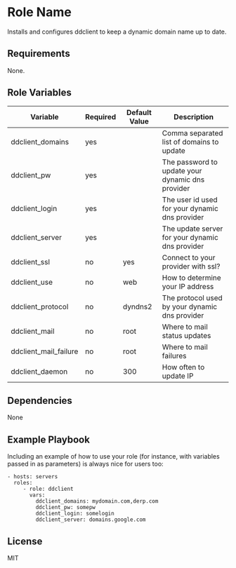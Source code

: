 Role Name
=========

Installs and configures ddclient to keep a dynamic domain name up to date.

Requirements
------------

None.

Role Variables
--------------

| Variable              | Required | Default Value | Description                                      |
|-----------------------|----------|---------------|--------------------------------------------------|
| ddclient_domains      | yes      |               | Comma separated list of domains to update        |
| ddclient_pw           | yes      |               | The password to update your dynamic dns provider |
| ddclient_login        | yes      |               | The user id used for your dynamic dns provider   |
| ddclient_server       | yes      |               | The update server for your dynamic dns provider  |
| ddclient_ssl          | no       | yes           | Connect to your provider with ssl?               |
| ddclient_use          | no       | web           | How to determine your IP address                 |
| ddclient_protocol     | no       | dyndns2       | The protocol used by your dynamic dns provider   |
| ddclient_mail         | no       | root          | Where to mail status updates                     |
| ddclient_mail_failure | no       | root          | Where to mail failures                           |
| ddclient_daemon       | no       | 300           | How often to update IP                           |

Dependencies
------------

None

Example Playbook
----------------

Including an example of how to use your role (for instance, with variables
passed in as parameters) is always nice for users too:

    - hosts: servers
      roles:
         - role: ddclient
           vars:
             ddclient_domains: mydomain.com,derp.com
             ddclient_pw: somepw
             ddclient_login: somelogin
             ddclient_server: domains.google.com

License
-------

MIT
